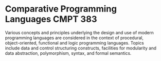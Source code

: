 # Comparative Programming Languages CMPT 383

Various concepts and principles underlying the design and use of modern programming languages are considered in the context of procedural, object-oriented, functional and logic programming languages. Topics include data and control structuring constructs, facilities for modularity and data abstraction, polymorphism, syntax, and formal semantics.
